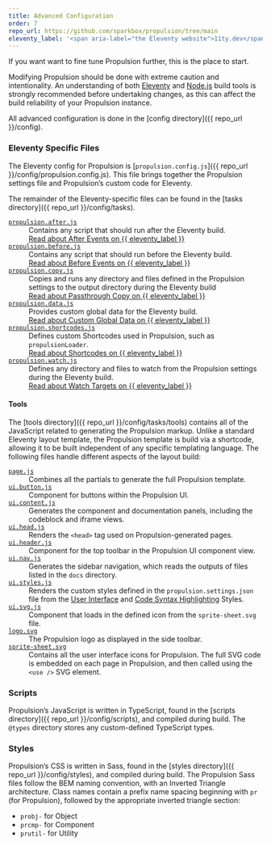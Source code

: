 ```yaml
---
title: Advanced Configuration
order: 7
repo_url: https://github.com/sparkbox/propulsion/tree/main
eleventy_label: '<span aria-label="the Eleventy website">11ty.dev</span>'
---
```


If you want want to fine tune Propulsion further, this is the place to start.

Modifying Propulsion should be done with extreme caution and intentionality. An understanding of both [Eleventy](https://11ty.dev) and [Node.js](https://nodejs.dev) build tools is strongly recommended before undertaking changes, as this can affect the build reliability of your Propulsion instance.

All advanced configuration is done in the [config directory]({{ repo_url }}/config).

### Eleventy Specific Files

The Eleventy config for Propulsion is [`propulsion.config.js`]({{ repo_url }}/config/propulsion.config.js). This file brings together the Propulsion settings file and Propulsion’s custom code for Eleventy.

The remainder of the Eleventy-specific files can be found in the [tasks directory]({{ repo_url }}/config/tasks).

<dl>
	<dt><a href="{{repo_url}}/config/tasks/propulsion.after.js"><code>propulsion.after.js</code></a></dt>
	<dd>
		Contains any script that should run after the Eleventy build.
		<br>
		<a href="https://www.11ty.dev/docs/events/#eleventy.after">Read about After Events on {{ eleventy_label }}</a>
	</dd>
	<dt><a href="{{repo_url}}/config/tasks/propulsion.before.js"><code>propulsion.before.js</code></a></dt>
	<dd>
		Contains any script that should run before the Eleventy build.
		<br>
		<a href="https://www.11ty.dev/docs/events/#eleventy.before">Read about Before Events on {{ eleventy_label }}</a>
	</dd>
	<dt><a href="{{repo_url}}/config/tasks/propulsion.copy.js"><code>propulsion.copy.js</code></a></dt>
	<dd>
		Copies and runs any directory and files defined in the Propulsion settings to the output directory during the Eleventy build
		<br>
		<a href="https://www.11ty.dev/docs/copy/">Read about Passthrough Copy on {{ eleventy_label }}</a>
	</dd>
	<dt><a href="{{repo_url}}/config/tasks/propulsion.data.js"><code>propulsion.data.js</code></a></dt>
	<dd>
		Provides custom global data for the Eleventy build.
		<br>
		<a href="https://www.11ty.dev/docs/data-global-custom/">Read about Custom Global Data on {{ eleventy_label }}</a>
	</dd>
	<dt><a href="{{repo_url}}/config/tasks/propulsion.shortcodes.js"><code>propulsion.shortcodes.js</code></a></dt>
	<dd>
		Defines custom Shortcodes used in Propulsion, such as <code>propulsionLoader</code>.
		<br>
		<a href="https://www.11ty.dev/docs/shortcodes/">Read about Shortcodes on {{ eleventy_label }}</a>
	</dd>
	<dt><a href="{{repo_url}}/config/tasks/propulsion.watch.js"><code>propulsion.watch.js</code></a></dt>
	<dd>
		Defines any directory and files to watch from the Propulsion settings during the Eleventy build.
		<br>
		<a href="https://www.11ty.dev/docs/watch-serve/#add-your-own-watch-targets">Read about Watch Targets on {{ eleventy_label }}</a>
	</dd>
</dl>

#### Tools

The [tools directory]({{ repo_url }}/config/tasks/tools) contains all of the JavaScript related to generating the Propulsion markup. Unlike a standard Eleventy layout template, the Propulsion template is build via a shortcode, allowing it to be built independent of any specific templating language. The following files handle different aspects of the layout build:

<dl>
	<dt><a href="{{ repo_url }}/config/tasks/tools/page.js"><code>page.js</code></a></dt>
	<dd>
		Combines all the partials to generate the full Propulsion template.
	</dd>
	<dt><a href="{{ repo_url }}/config/tasks/tools/ui.button.js"><code>ui.button.js</code></a></dt>
	<dd>
		Component for buttons within the Propulsion UI.
	</dd>
	<dt><a href="{{ repo_url }}/config/tasks/tools/ui.content.js"><code>ui.content.js</code></a></dt>
	<dd>
		Generates the component and documentation panels, including the codeblock and iframe views.
	</dd>
	<dt><a href="{{ repo_url }}/config/tasks/tools/ui.head.js"><code>ui.head.js</code></a></dt>
	<dd>
		Renders the <code>&lt;head&gt;</code> tag used on Propulsion-generated pages.
	</dd>
	<dt><a href="{{ repo_url }}/config/tasks/tools/ui.header.js"><code>ui.header.js</code></a></dt>
	<dd>
		Component for the top toolbar in the Propulsion UI component view.
	</dd>
	<dt><a href="{{ repo_url }}/config/tasks/tools/ui.nav.js"><code>ui.nav.js</code></a></dt>
	<dd>
		Generates the sidebar navigation, which reads the outputs of files listed in the <code>docs</code> directory.
	</dd>
	<dt><a href="{{ repo_url }}/config/tasks/tools/ui.styles.js"><code>ui.styles.js</code></a></dt>
	<dd>
		Renders the custom styles defined in the <code>propulsion.settings.json</code> file from the <a href="/docs/configuration/#user-interface-styles">User Interface</a> and <a href="/docs/configuration/#code-syntax-highlighting-styles">Code Syntax Highlighting</a> Styles.
	</dd>
	<dt><a href="{{ repo_url }}/config/tasks/tools/ui.svg.js"><code>ui.svg.js</code></a></dt>
	<dd>
		Component that loads in the defined icon from the <code>sprite-sheet.svg</code> file.
	</dd>
	<dt><a href="{{ repo_url }}/config/tasks/tools/logo.svg"><code>logo.svg</code></a></dt>
	<dd>
		The Propulsion logo as displayed in the side toolbar.
	</dd>
	<dt><a href="{{ repo_url }}/config/tasks/tools/sprite-sheet.svg"><code>sprite-sheet.svg</code></a></dt>
	<dd>
		Contains all the user interface icons for Propulsion. The full SVG code is embedded on each page in Propulsion, and then called using the <code>&lt;use /&gt;</code> SVG element.
	</dd>
</dl>

### Scripts

Propulsion’s JavaScript is written in TypeScript, found in the [scripts directory]({{ repo_url }}/config/scripts), and compiled during build. The `@types` directory stores any custom-defined TypeScript types.

### Styles

Propulsion’s CSS is written in Sass, found in the [styles directory]({{ repo_url }}/config/styles), and compiled during build. The Propulsion Sass files follow the BEM naming convention, with an Inverted Triangle architecture. Class names contain a prefix name spacing beginning with `pr` (for Propulsion), followed by the appropriate inverted triangle section:

  - `probj-` for Object
  - `prcmp-` for Component
  - `prutil-` for Utility
